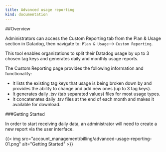 ```yaml
---
title: Advanced usage reporting
kind: documentation
---
```


##Overview

Administrators can access the Custom Reporting tab from the Plan & Usage section in Datadog, then navigate to: 
`Plan & Usage`--> `Custom Reporting`.

This tool enables organizations to split their Datadog usage by up to 3 chosen tag keys and generates daily and monthly usage reports.

The Custom Reporting page provides the following information and functionality:

* It lists the existing tag keys that usage is being broken down by and provides the ability to change and add new ones (up to 3 tag keys).
* It generates daily .tsv (tab separated values) files for most usage types.
* It concatenates daily .tsv files at the end of each month and makes it available for download.

###Getting Started

In order to start receiving daily data, an administrator will need to create a new report via the user interface. 

{{< img src="account_management/billing/advanced-usage-reporting-01.png" alt="Getting Started" >}}

